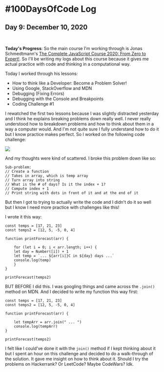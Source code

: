 # #100DaysOfCode Log

## Day 9: December 10, 2020

<br>

**Today's Progress**: So the main course I'm working through is Jonas Schmedtmann's [The Complete JavaScript Course 2020: From Zero to Expert!](https://www.udemy.com/course/the-complete-javascript-course/). So I'll be writing my logs about this course because it gives me actual practice with code and thinking in a computational way.

Today I worked through his lessons:

* How to think like a Developer: Become a Problem Solver!
* Using Google, StackOverflow and MDN
* Debugging (Fixing Errors)
* Debugging with the Console and Breakpoints
* Coding Challenge #1

I rewatched the first two lessons because I was slightly distracted yesterday and I think he explains breaking problems down really well. I never really understood how to breakdown problems and how to think about them in a way a computer would. And I'm not quite sure I fully understand how to do it but I know practice makes perfect. So I worked on the following code challenge:

![](https://i.imgur.com/CiJcKhM.png)

And my thoughts were kind of scattered. I broke this problem down like so:

```
Sub-problem:
// Create a function
// Takes in array, which is temp array
// Turn array into string
// What is the # of days? Is it the index + 1?
// Compute index + 1
// Print string with dots in front of it and at the end of it
```

But then I got to trying to actually write the code and I didn't do it so well but I know I need more practice with challenges like this!

I wrote it this way:

```
const temps = [17, 21, 23]
const temps2 = [12, 5, -5, 0, 4]

function printForecast(arr) {

    for (let i = 0; i < arr.length; i++) {
    let day = Number([i]) + 1
    let temp = `... ${arr[i]}C in ${day} days ...`
    console.log(temp)
    }
}

printForecast(temps2)
```

BUT BEFORE I did this. I was googling things and came across the ```.join()``` method on MDN. And I decided to write my function this way first:

```
const temps = [17, 21, 23]
const temps2 = [12, 5, -5, 0, 4]

function printForecast(arr) {

    let tempArr = arr.join(" ... ")
    console.log(tempArr)
}

printForecast(temps2)
```

I felt like I could've done it with the ```join()``` method if I kept thinking about it but I spent an hour on this challenge and decided to do a walk-through of the solution. It gave me insight on how to think about it. Should I try the problems on Hackerrank? Or LeetCode? Maybe CodeWars? Idk.

